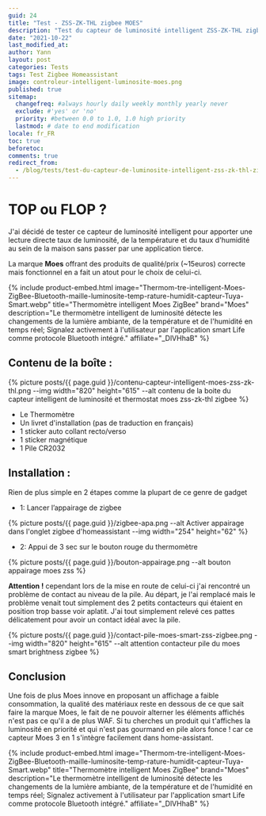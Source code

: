 ```yaml
---
guid: 24
title: "Test - ZSS-ZK-THL zigbee MOES"
description: "Test du capteur de luminosité intelligent ZSS-ZK-THL zigbee MOES dans Homeassistant"
date: "2021-10-22"
last_modified_at:
author: Yann
layout: post
categories: Tests
tags: Test Zigbee Homeassistant
image: controleur-intelligent-luminosite-moes.png
published: true
sitemap:
  changefreq: #always hourly daily weekly monthly yearly never
  exclude: #'yes' or 'no'
  priority: #between 0.0 to 1.0, 1.0 high priority
  lastmod: # date to end modification
locale: fr_FR
toc: true
beforetoc:
comments: true
redirect_from:
  - /blog/tests/test-du-capteur-de-luminosite-intelligent-zss-zk-thl-zigbee-moes
---
```


# TOP ou FLOP ?

J'ai décidé de tester ce capteur de luminosité intelligent pour apporter une lecture directe taux de luminosité, de la température et du taux d'humidité au sein de la maison sans passer par une application tierce.

La marque **Moes** offrant des produits de qualité/prix (~15euros) correcte mais fonctionnel en a fait un atout pour le choix de celui-ci.

{% include product-embed.html image="Thermom-tre-intelligent-Moes-ZigBee-Bluetooth-maille-luminosite-temp-rature-humidit-capteur-Tuya-Smart.webp" title="Thermomètre intelligent Moes ZigBee" brand="Moes" description="Le thermomètre intelligent de luminosité détecte les changements de la lumière ambiante, de la température et de l'humidité en temps réel; Signalez activement à l'utilisateur par l'application smart Life comme protocole Bluetooth intégré." affiliate="_DlVHhaB" %}

## **Contenu de la boîte :**

{% picture posts/{{ page.guid }}/contenu-capteur-intelligent-moes-zss-zk-thl.png --img width="820" height="615" --alt contenu de la boite du capteur intelligent de luminosité et thermostat moes zss-zk-thl zigbee %}


- Le Thermomètre
- Un livret d'installation (pas de traduction en français)
- 1 sticker auto collant recto/verso
- 1 sticker magnétique
- 1 Pile CR2032

## **Installation :**

Rien de plus simple en 2 étapes comme la plupart de ce genre de gadget

- 1: Lancer l’appairage de zigbee

{% picture posts/{{ page.guid }}/zigbee-apa.png --alt Activer appairage dans l'onglet zigbee d'homeassistant --img width="254" height="62" %}

- 2: Appui de 3 sec sur le bouton rouge du thermomètre

{% picture posts/{{ page.guid }}/bouton-appairage.png --alt bouton appairage moes zss %}

**Attention !** cependant lors de la mise en route de celui-ci j'ai rencontré un problème de contact au niveau de la pile. Au départ, je l'ai remplacé mais le problème venait tout simplement des 2 petits contacteurs qui étaient en position trop basse voir aplatit. J'ai tout simplement relevé ces pattes délicatement pour avoir un contact idéal avec la pile.

{% picture posts/{{ page.guid }}/contact-pile-moes-smart-zss-zigbee.png --img width="820" height="615" --alt attention contacteur pile du moes smart brightness zigbee %}

## Conclusion

Une fois de plus Moes innove en proposant un affichage a faible consommation, la qualité des matériaux reste en dessous de ce que sait faire la marque Moes, le fait de ne pouvoir alterner les éléments affichés n'est pas ce qu'il a de plus WAF. Si tu cherches un produit qui t'affiches la luminosité en priorité et qui n'est pas gourmand en pile alors fonce ! car ce capteur Moes 3 en 1 s'intègre facilement dans home-assistant.

{% include product-embed.html image="Thermom-tre-intelligent-Moes-ZigBee-Bluetooth-maille-luminosite-temp-rature-humidit-capteur-Tuya-Smart.webp" title="Thermomètre intelligent Moes ZigBee" brand="Moes" description="Le thermomètre intelligent de luminosité détecte les changements de la lumière ambiante, de la température et de l'humidité en temps réel; Signalez activement à l'utilisateur par l'application smart Life comme protocole Bluetooth intégré." affiliate="_DlVHhaB" %}
